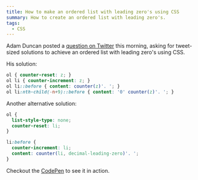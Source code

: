 ```yaml
---
title: How to make an ordered list with leading zero's using CSS
summary: How to create an ordered list with leading zero's.
tags:
  - CSS
---
```

Adam Duncan posted a [question on Twitter](https://twitter.com/duncanadam/status/1043104880049774593) this morning, asking for tweet-sized solutions to achieve an ordered list with leading zero's using CSS.

His solution:

```css
ol { counter-reset: z; }
ol li { counter-increment: z; }
ol li::before { content: counter(z)'. '; }
ol li:nth-child(-n+9)::before { content: '0' counter(z)'. '; }
```

Another alternative solution:

```css
ol {
  list-style-type: none;
  counter-reset: li;
}

li:before {
  counter-increment: li;
  content: counter(li, decimal-leading-zero)'. ';
}
```

Checkout the [CodePen](https://codepen.io/alexcarpenter/pen/XPGZxx) to see it in action.
